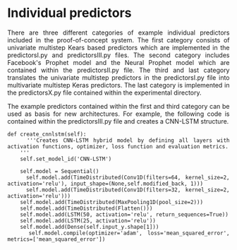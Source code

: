 <style>
	.formatting {
		text-align: justify;
	 }
</style>

# Individual predictors
<div class="formatting">
There are three different categories of example individual predictors included in the proof-of-concept system. The first category consists of univariate multistep Kears based predictors which are implemented in the predictorsI.py and predictorsIII.py files. The second category includes Facebook's Prophet model and the Neural Prophet model which are contained within the predictorsII.py file. The third and last category translates the univariate multistep predictors in the predictorsI.py file into multivariate multistep Keras predictors. The last category is implemented in the predictorsX.py file contained within the experimental directory.

The example predictors contained within the first and third category can be used as basis for new architectures. For example, the following code is contained within the predictorsIII.py file and creates a CNN-LSTM structure.

```python3
def create_cnnlstm(self):
	'''Creates CNN-LSTM hybrid model by defining all layers with activation functions, optimizer, loss function and evaluation metrics. 
	'''
	self.set_model_id('CNN-LSTM')

	self.model = Sequential()
	self.model.add(TimeDistributed(Conv1D(filters=64, kernel_size=2, activation='relu'), input_shape=(None,self.modified_back, 1)))
	self.model.add(TimeDistributed(Conv1D(filters=32, kernel_size=2, activation='relu')))
	self.model.add(TimeDistributed(MaxPooling1D(pool_size=2)))
	self.model.add(TimeDistributed(Flatten()))
	self.model.add(LSTM(50, activation='relu', return_sequences=True))
	self.model.add(LSTM(25, activation='relu'))
	self.model.add(Dense(self.input_y.shape[1]))
	self.model.compile(optimizer='adam', loss='mean_squared_error', metrics=['mean_squared_error'])

```
</div>
